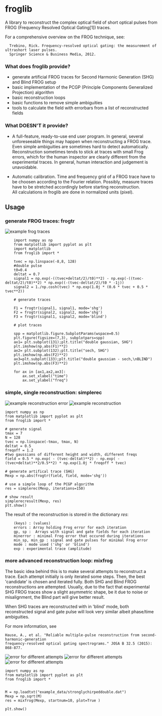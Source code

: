 # froglib

A library to reconstruct the complex optical field of short optical pulses from FROG 
(Frequency Resolved Optical Gating[1]) traces.

For a comprehensive overview on the FROG technique, see: 
```
  Trebino, Rick. Frequency-resolved optical gating: the measurement of ultrashort laser pulses. 
  Springer Science & Business Media, 2012.
```
### What does froglib provide?

 - generate artificial FROG traces for Second Harmonic Generation (SHG) and Blind FROG setup
 - basic implementation of the PCGP (Principle Components Generalized
Projection) algorithm
 - basic reconstruction loops 
 - basic functions to remove simple ambiguities
 - tools to calculate the field with errorbars from a list of reconstructed fields
 
 ### What DOESN'T it provide?
  
 - A full-feature, ready-to-use end user program. In general, several unforeseeable things may happen
   when reconstructing a FROG trace. Even simple ambiguities are sometimes hard to detect automatically.
   Reconstruction sometimes tends to stick at traces with small Frog errors, which for the human inspector
    are clearly different from the experimental traces. In general, human interaction and judgement is unavoidable. 

 - Automatic calibration. Time and frequency grid of a FROG trace have to be choosen according to the Fourier 
   relation. Possibly, measure traces have to be stretched accordingly before starting reconstruction.  
   All calculations in froglib are done in normalized units (pixel).
   

## Usage

### generate FROG traces: **frogtr**
 ![example frog traces](examples/pics/example_traces.png)    
```
    import numpy as np
    from matplotlib import pyplot as plt
    import matplotlib
    from froglib import *
    
    tvec = np.linspace(-8,8, 128)
    #double pulse
    t0=0.4
    deltat = 0.7
    signal1 = np.exp(-((tvec+deltat/2)/t0)**2) - np.exp(-((tvec-deltat/2)/t0)**2) * np.exp((-(tvec-deltat/2)/t0 * -1j))
    signal2 = 1./np.cosh(tvec) * np.exp(1.0j * (0.6 * tvec + 0.5 * tvec**2))
    
    # generate traces
    
    F1 = frogtr(signal1, signal1, mode='shg')
    F2 = frogtr(signal2, signal2, mode='shg')
    F3 = frogtr(signal1, signal2, mode='blind')
    
    # plot traces
    
    spp = matplotlib.figure.SubplotParams(wspace=0.5)
    plt.figure(figsize=(7,3), subplotpars=spp)
    ax1= plt.subplot(131);plt.title("double gaussian, SHG")
    plt.imshow(np.abs(F1)**2)
    ax2= plt.subplot(132);plt.title("sech, SHG")
    plt.imshow(np.abs(F2)**2)
    ax3=plt.subplot(133);plt.title("double gaussian - sech,\nBLIND")
    plt.imshow(np.abs(F3)**2)
    
    for ax in [ax1,ax2,ax3]:
        ax.set_xlabel("time")
        ax.set_ylabel("freq")
```
   



   

### simple, single reconstruction: **simplerec**
 ![example reconstruction error](examples/pics/rec_artif_shg0.png)
 ![example reconstruction](examples/pics/rec_artif_shg.png)
```
import numpy as np
from matplotlib import pyplot as plt
from froglib import *

# generate signal
tmax = 7
N = 128
tvec = np.linspace(-tmax, tmax, N)
deltat = 0.5
freqoff = 1.2
#two gaussians of different height and width, different freqs
field = 0.5 * np.exp( - (tvec-deltat)**2) - np.exp( - (tvec+deltat)**2/0.5**2) * np.exp(1.0j * freqoff * tvec)

# generate artifical trace (SHG)
Mexp = np.abs(frogtr(field, field, mode='shg'))

# use a simple loop of the PCGP algorithm
res = simplerec(Mexp, iterations=150)

# show result
simplerecresult(Mexp, res)
plt.show()
```

The result of the reconstruction is stored in the dictionary *res*:

``` 
    (keys) : (values)
    errors : Array holding Frog error for each iteration
    gp, sp :  Arrays with signal and gate fields for each iteration
    minerror : minimal Frog error that occured during iterations
    min_sp, min_gp : signal and gate pulses for minimal Frog error
    mode : mode used ('shg' or 'blind')
    exp : experimental trace (amplitude)
```


### more advanced reconstruction loop: mixfrog

The basic idea behind this is to make several attempts to reconstruct a trace.
Each attempt initially is only iterated some steps. Then, the best 'candidate' is 
chosen and iterated fully.
Both SHG and Blind FROG reconstructions are attempted. Usually, due to the fact that
experimental SHG FROG traces show a slight asymmetric shape, be it due to noise or misalignment,
the Blind part will give better result.

When SHG traces are reconstructed with in 'blind' mode, both reconstructed signal and gate pulse
will look very similar albeit phase/time ambiguities.

For more information, see 

```
Hause, A., et al. "Reliable multiple-pulse reconstruction from second-harmonic-generation 
frequency-resolved optical gating spectrograms." JOSA B 32.5 (2015): 868-877.
``` 

![error for different attempts](examples/pics/mix0.png)
![error for different attempts](examples/pics/mix1.png)
![error for different attempts](examples/pics/mix2.png)
```
import numpy as np
from matplotlib import pyplot as plt
from froglib import *


M = np.loadtxt("example_data/stronglychirpeddouble.dat")
Mexp = np.sqrt(M)
res = mixfrog(Mexp, startnum=10, plot=True )

plt.show()
```

